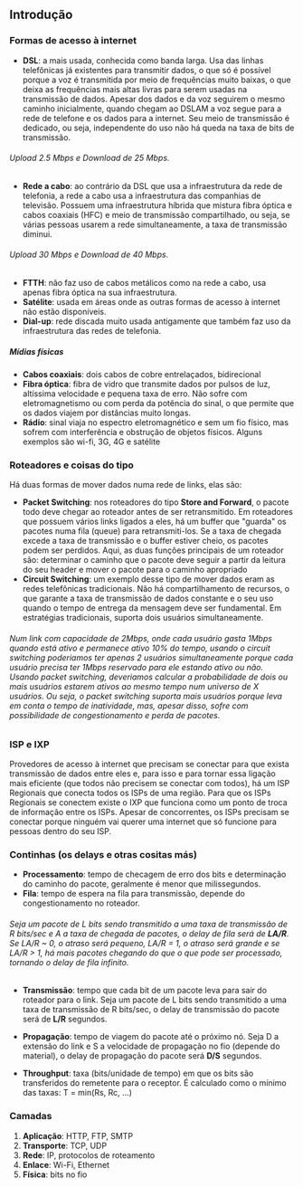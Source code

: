 ## Introdução

### Formas de acesso à internet
* **DSL**: a mais usada, conhecida como banda larga. Usa das linhas telefônicas já existentes para transmitir dados, o que só é possível porque a voz é transmitida por meio de frequências muito baixas, o que deixa as frequências mais altas livras para serem usadas na transmissão de dados. Apesar dos dados e da voz seguirem o mesmo caminho inicialmente, quando chegam ao DSLAM a voz segue para a rede de telefone e os dados para a internet. Seu meio de transmissão é dedicado, ou seja, independente do uso não há queda na taxa de bits de transmissão.

###### Upload 2.5 Mbps e Download de 25 Mbps.

* **Rede a cabo**: ao contrário da DSL que usa a infraestrutura da rede de telefonia, a rede a cabo usa a infraestrutura das companhias de televisão. Possuem uma infraestrutura híbrida que mistura fibra óptica e cabos coaxiais (HFC) e meio de transmissão compartilhado, ou seja, se várias pessoas usarem a rede simultaneamente, a taxa de transmissão diminui.

###### Upload 30 Mbps e Download de 40 Mbps.

* **FTTH**: não faz uso de cabos metálicos como na rede a cabo, usa apenas fibra óptica na sua infraestrutura.
* **Satélite**: usada em áreas onde as outras formas de acesso à internet não estão disponíveis.
* **Dial-up**: rede discada muito usada antigamente que também faz uso da infraestrutura das redes de telefonia.

##### Mídias físicas
* **Cabos coaxiais**: dois cabos de cobre entrelaçados, bidirecional
* **Fibra óptica**: fibra de vidro que transmite dados por pulsos de luz, altíssima velocidade e pequena taxa de erro. Não sofre com eletromagnetismo ou com perda da potência do sinal, o que permite que os dados viajem por distâncias muito longas.
* **Rádio**: sinal viaja no espectro eletromagnético e sem um fio físico, mas sofrem com interferência e obstrução de objetos físicos. Alguns exemplos são wi-fi, 3G, 4G e satélite

### Roteadores e coisas do tipo
Há duas formas de mover dados numa rede de links, elas são:
* **Packet Switching**: nos roteadores do tipo **Store and Forward**, o pacote todo deve chegar ao roteador antes de ser retransmitido. Em roteadores que possuem vários links ligados a eles, há um buffer que "guarda" os pacotes numa fila (queue) para retransmiti-los. Se a taxa de chegada excede a taxa de transmissão e o buffer estiver cheio, os pacotes podem ser perdidos. Aqui, as duas funções principais de um roteador são: determinar o caminho que o pacote deve seguir a partir da leitura do seu header e mover o pacote para o caminho apropriado
* **Circuit Switching**: um exemplo desse tipo de mover dados eram as redes telefônicas tradicionais. Não há compartilhamento de recursos, o que garante a taxa de transmissão de dados constante e o seu uso quando o tempo de entrega da mensagem deve ser fundamental. Em estratégias tradicionais, suporta dois usuários simultaneamente.

###### Num link com capacidade de 2Mbps, onde cada usuário gasta 1Mbps quando está ativo e permanece ativo 10% do tempo, usando o circuit switching poderiamos ter apenas 2 usuários simultaneamente porque cada usuário precisa ter 1Mbps reservado para ele estando ativo ou não. Usando packet switching, deveriamos calcular a probabilidade de dois ou mais usuários estarem ativos ao mesmo tempo num universo de X usuários. Ou seja, o packet switching suporta mais usuários porque leva em conta o tempo de inatividade, mas, apesar disso, sofre com possibilidade de congestionamento e perda de pacotes.

### ISP e IXP
Provedores de acesso à internet que precisam se conectar para que exista transmissão de dados entre eles e, para isso e para tornar essa ligação mais eficiente (que todos não precisem se conectar com todos), há um ISP Regionais que conecta todos os ISPs de uma região. Para que os ISPs Regionais se conectem existe o IXP que funciona como um ponto de troca de informação entre os ISPs. Apesar de concorrentes, os ISPs precisam se conectar porque ninguém vai querer uma internet que só funcione para pessoas dentro do seu ISP.

### Continhas (os delays e otras cositas más)
* **Processamento**: tempo de checagem de erro dos bits e determinação do caminho do pacote, geralmente é menor que milissegundos.
* **Fila**: tempo de espera na fila para transmissão, depende do congestionamento no roteador. 

###### Seja um pacote de L bits sendo transmitido a uma taxa de transmissão de R bits/sec e A a taxa de chegada de pacotes, o delay de fila será de **LA/R**. Se LA/R ~ 0, o atraso será pequeno, LA/R = 1, o atraso será grande e se LA/R > 1, há mais pacotes chegando do que o que pode ser processado, tornando o delay de fila infinito.

* **Transmissão**: tempo que cada bit de um pacote leva para sair do roteador para o link. Seja um pacote de L bits sendo transmitido a uma taxa de transmissão de R bits/sec, o delay de transmissão do pacote será de **L/R** segundos.
* **Propagação**: tempo de viagem do pacote até o próximo nó. Seja D a extensão do link e S a velocidade de propagação no fio (depende do material), o delay de propagação do pacote será **D/S** segundos.

* **Throughput**: taxa (bits/unidade de tempo) em que os bits são transferidos do remetente para o receptor. É calculado como o mínimo das taxas: T = min(Rs, Rc, ...)

### Camadas
1. **Aplicação**: HTTP, FTP, SMTP
2. **Transporte**: TCP, UDP
3. **Rede**: IP, protocolos de roteamento
4. **Enlace**: Wi-Fi, Ethernet
5. **Física**: bits no fio